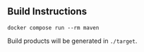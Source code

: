 ## Build Instructions

```
docker compose run --rm maven
```

Build products will be generated in `./target`.
